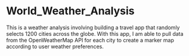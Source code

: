 # World_Weather_Analysis 


This is a weather analysis involving building a travel app that randomly selects 1200 cities across the globe. With this app, I am able to pull data from the OpenWeatherMap API for each city to create a marker map according to user weather preferences.
